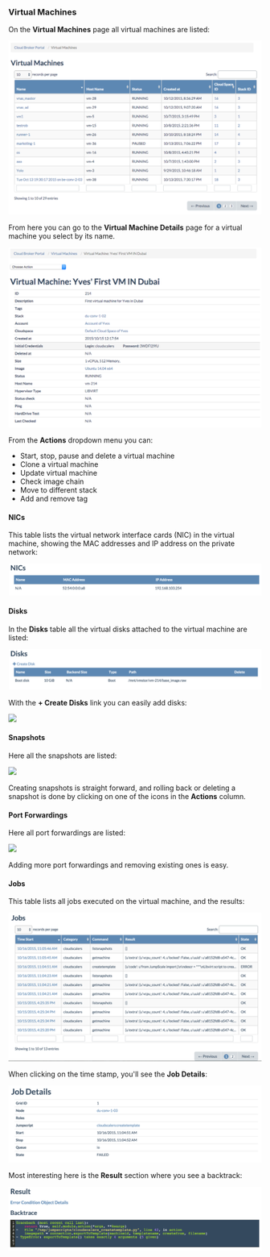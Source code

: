 ### Virtual Machines

On the **Virtual Machines** page all virtual machines are listed:

![](VirtualMachines.png)

From here you can go to the **Virtual Machine Details** page for a virtual machine you select by its name.

![](VirtualMachineDetails.png)

From the **Actions** dropdown menu you can:
- Start, stop, pause and delete a virtual machine
- Clone a virtual machine
- Update virtual machine
- Check image chain
- Move to different stack
- Add and remove tag


#### NICs

This table lists the virtual network interface cards (NIC) in the virtual machine, showing the MAC addresses and IP address on the private network:

![](NIC.png)


#### Disks

In the **Disks** table all the virtual disks attached to the virtual machine are listed:

![](Disks.png)

With the **+ Create Disks** link you can easily add disks:

![](AddDisk.png)


#### Snapshots

Here all the snapshots are listed:

![](Snapshots.png)

Creating snapshots is straight forward, and rolling back or deleting a snapshot is done by clicking on one of the icons in the **Actions** column.


#### Port Forwardings

Here all port forwardings are listed:

![](PortForwardings2.png)

Adding more port forwardings and removing existing ones is easy.


#### Jobs

This table lists all jobs executed on the virtual machine, and the results:

![](Jobs.png)

When clicking on the time stamp, you'll see the **Job Details**:

![](JobDetails.png)

Most interesting here is the **Result** section where you see a backtrack:

![](Result.png)
